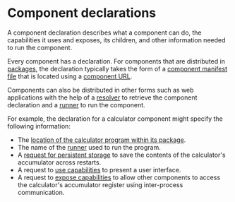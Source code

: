 # Component declarations

A component declaration describes what a component can do, the capabilities
it uses and exposes, its children, and other information needed to run the
component.

Every component has a declaration. For components that are distributed in
[packages][glossary-package], the declaration typically takes the form of
a [component manifest file][doc-component-manifests] that is located using a
[component URL][doc-component-urls].

Components can also be distributed in other forms such as web applications
with the help of a [resolver][doc-resolvers] to retrieve the component
declaration and a [runner][doc-runners] to run the component.

For example, the declaration for a calculator component might specify the
following information:

- The [location of the calculator program within its package][doc-component-manifests-program].
- The name of the [runner][doc-runners] used to run the program.
- A [request for persistent storage][doc-storage-capability] to save the
  contents of the calculator's accumulator across restarts.
- A request to [use capabilities][doc-component-manifests-use] to present
  a user interface.
- A request to [expose capabilities][doc-component-manifests-expose] to
  allow other components to access the calculator's accumulator register
  using inter-process communication.

[doc-component-urls]: /docs/concepts/components/component_urls.md
[doc-component-manifests]: /docs/concepts/components/component_manifests.md
[doc-component-manifests-program]: /docs/concepts/components/component_manifests.md#program
[doc-component-manifests-use]: /docs/concepts/components/component_manifests.md#use
[doc-component-manifests-expose]: /docs/concepts/components/component_manifests.md#expose
[doc-resolvers]: /docs/concepts/components/resolvers.md
[doc-runners]: /docs/concepts/components/runners.md
[doc-storage-capability]: /docs/concepts/components/capabilities/storage.md
[glossary-package]: /docs/glossary.md#package
